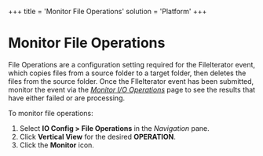 +++
title = 'Monitor File Operations'
solution = 'Platform'
+++

# Monitor File Operations

File Operations are a configuration setting required for the
FileIterator event, which copies files from a source folder to a target
folder, then deletes the files from the source folder. Once the
FIleIterator event has been submitted, monitor the event via the
*[Monitor I/O Operations](Monitor_I_O_Operations)* page to see the
results that have either failed or are processing.

To monitor file operations:

1.  Select **IO Config \> File Operations** in the *Navigation* pane.
2.  Click **Vertical View** for the desired **OPERATION**.
3.  Click the **Monitor** icon.
